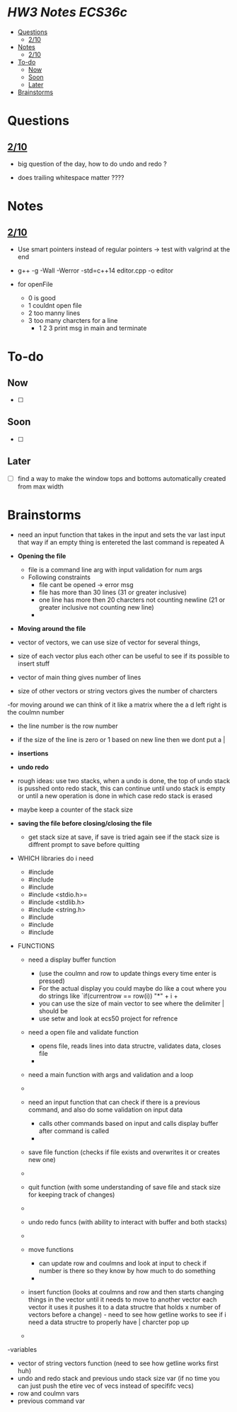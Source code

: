 # ***HW3 Notes ECS36c***<!-- omit in toc --> 
- [Questions](#questions)
  - [2/10](#210)
- [Notes](#notes)
  - [2/10](#210-1)
- [To-do](#to-do)
  - [Now](#now)
  - [Soon](#soon)
  - [Later](#later)
- [Brainstorms](#brainstorms)

# Questions

## [2/10](#210-1)

- big question of the day, how to do undo and redo ? 

- does trailing whitespace matter ????

# Notes

## [2/10](#210)

-  Use smart pointers instead of regular pointers -> test with valgrind at the end

- g++	-g -Wall -Werror -std=c++14 editor.cpp -o editor

- for openFile 
  - 0 is good 
  - 1 couldnt open file
  - 2 too manny lines
  - 3 too many charcters for a line
    - 1 2 3 print msg in main and terminate 


# To-do

## Now  

- [ ] 

## Soon 

- [ ] 

## Later 

- [ ] find a way to make the window tops and bottoms automatically created from max width 

# Brainstorms 


- need an input function that takes in the input and sets the var last input that way if an empty thing is entereted the last command is repeated  A


- **Opening the file** 
  - file is a command line arg with input validation for num args
  - Following constraints
    - file cant be opened -> error msg
    - file has more than 30 lines (31 or greater inclusive)
    - one line has more then 20 charcters not counting newline (21 or greater inclusive not counting new line)
    - 


- **Moving around the file** 
 - vector of vectors, we can use size of vector for several things,
 - size of each vector plus each other can be useful to see if its possible to insert stuff
 - vector of main thing gives number of lines 
 - size of other vectors or string vectors gives the number of charcters 

  -for moving around we can think of it like a matrix where the a d left right is the coulmn number 
  - the line number is the row number 

  - if the size of the line is zero or 1 based on new line then we dont put a | 



- **insertions** 


- **undo redo** 
 - rough ideas: use two stacks, when a undo is done, the top of undo stack is pusshed onto redo stack, this can continue until undo stack is empty or until a new operation is done in which case redo stack is erased
 - maybe keep a counter of the stack size

- **saving the file before closing/closing the file** 
  - get stack size at save, if save is tried again see if the stack size is diffrent prompt to save before quitting 



- WHICH libraries do i need
  - #include <iostream>
  - #include <iomanip>
  - #include <ostream>
  - #include <stdio.h>=
  - #include <stdlib.h>
  - #include <string.h>
  - #include <fstream>
  - #include <stack>
  - #include <vector>

- FUNCTIONS
  - need a display buffer function
    - (use the coulmn and row to update things every time enter is pressed) 
    - For the actual display you could maybe do like a cout where you do strings like `if(currentrow == row(i)) "*" + i + 
    - you can use the size of main vector to see where the delimiter | should be 
    - use setw and look at ecs50 project for refrence 


  - need a open file and validate function 
    - opens file, reads lines into data structre, validates data, closes file
    -  
  - need a main function with args and validation and a loop
  - 
  - need an input function that can check if there is a previous command, and also do some validation on input data
    - calls other commands based on input and calls display buffer after command is called
    -   
  - save file function (checks if file exists and overwrites it or creates new one)
  - 
  - quit function (with some understanding of save file and stack size for keeping track of changes)
  - 
  - undo redo funcs (with ability to interact with buffer and both stacks)
  - 
  - move functions
    - can update row and coulmns and look at input to check if number is there so they know by how much to do something
    - 
  - insert function (looks at coulmns and row and then starts changing things in the vector until it needs to move to another vector each vector it uses it pushes it to a data structre that holds x number of vectors before a change) - need to see how getline works to see if i need a data structre to properly have | charcter pop up 
  - 

-variables 
  - vector of string vectors function (need to see how getline works first huh) 
  - undo and redo stack and previous undo stack size var (if no time you can just push the etire vec of vecs instead of specififc vecs)
  - row and coulmn vars
  - previous command var 